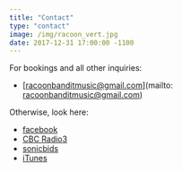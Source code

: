 ```yaml
---
title: "Contact"
type: "contact"
image: /img/racoon_vert.jpg
date: 2017-12-31 17:00:00 -1100
---
```

For bookings and all other inquiries:

*   [racoonbanditmusic@gmail.com](mailto: racoonbanditmusic@gmail.com)

Otherwise, look here:

*   [facebook](http://www.facebook.com/racoonbanditmusic)
*   [CBC Radio3](http://radio3.cbc.ca/bands/Racoon-Bandit)
*   [sonicbids](http://www.sonicbids.com/epk/epk.aspx?epk_id=216610)
*   [iTunes](http://itunes.apple.com/ca/artist/racoon-bandit/id369504253)
